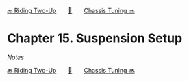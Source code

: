 [🔙 Riding Two-Up][previous-chapter]&nbsp;&nbsp;&nbsp;&nbsp;&nbsp;&nbsp;&nbsp;[🏡][readme]&nbsp;&nbsp;&nbsp;&nbsp;&nbsp;&nbsp;&nbsp;[Chassis Tuning 🔜][upcoming-chapter]

# Chapter 15. Suspension Setup

_Notes_

[🔙 Riding Two-Up][previous-chapter]&nbsp;&nbsp;&nbsp;&nbsp;&nbsp;&nbsp;&nbsp;[🏡][readme]&nbsp;&nbsp;&nbsp;&nbsp;&nbsp;&nbsp;&nbsp;[Chassis Tuning 🔜][upcoming-chapter]

[readme]: README.md
[previous-chapter]: ch14-riding-two-up.md
[upcoming-chapter]: ch16-chassis-tuning.md